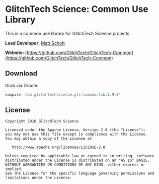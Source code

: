 GlitchTech Science: Common Use Library
======================================

This is a common use library for GlitchTech Science projects.

**Lead Developer:** [Matt Schott](glitchtechscience@gmail.com)

**Website:** [https://github.com/GlitchTech/GlitchTech-Common](https://github.com/GlitchTech/GlitchTech-Common)

[//]: # "./gradlew install"

[//]: # "./gradlew bintrayUpload"


Download
--------

Grab via Gradle:
```groovy
compile 'com.glitchtechscience.gts-common:lib:1.9.0'
```

License
--------

    Copyright 2016 GlitchTech Science

    Licensed under the Apache License, Version 2.0 (the "License");
    you may not use this file except in compliance with the License.
    You may obtain a copy of the License at

       http://www.apache.org/licenses/LICENSE-2.0

    Unless required by applicable law or agreed to in writing, software
    distributed under the License is distributed on an "AS IS" BASIS,
    WITHOUT WARRANTIES OR CONDITIONS OF ANY KIND, either express or implied.
    See the License for the specific language governing permissions and
    limitations under the License.
